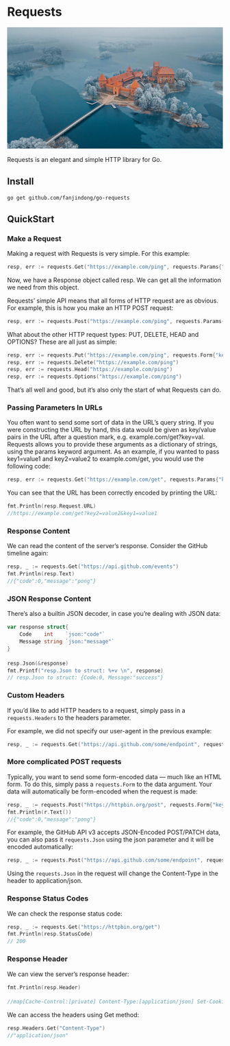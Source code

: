 # Requests

![](./images/TrakaiLithuania_ZH-CN0447602818_1920x1080.jpg)

Requests is an elegant and simple HTTP library for Go.

## Install

```shell script
go get github.com/fanjindong/go-requests
```

## QuickStart

### Make a Request

Making a request with Requests is very simple. For this example:

```go
resp, err := requests.Get("https://example.com/ping", requests.Params{"key": "value"})
```

Now, we have a Response object called resp. We can get all the information we need from this object.

Requests’ simple API means that all forms of HTTP request are as obvious. For example, this is how you make an HTTP POST
request:

```go
resp, err := requests.Post("https://example.com/ping", requests.Params{"k": "v"}, requests.Json{"key": "value"})
```

What about the other HTTP request types: PUT, DELETE, HEAD and OPTIONS? These are all just as simple:

```go
resp, err := requests.Put("https://example.com/ping", requests.Form{"key": "value"})
resp, err := requests.Delete("https://example.com/ping")
resp, err := requests.Head("https://example.com/ping")
resp, err := requests.Options("https://example.com/ping")
```

That’s all well and good, but it’s also only the start of what Requests can do.

### Passing Parameters In URLs

You often want to send some sort of data in the URL’s query string. If you were constructing the URL by hand, this data
would be given as key/value pairs in the URL after a question mark, e.g. example.com/get?key=val. Requests allows you to
provide these arguments as a dictionary of strings, using the params keyword argument. As an example, if you wanted to
pass key1=value1 and key2=value2 to example.com/get, you would use the following code:

```go
resp, err := requests.Get("https://example.com/get", requests.Params{"key1": "value1", "key2": "value2"})
```

You can see that the URL has been correctly encoded by printing the URL:

```go
fmt.Println(resp.Request.URL)
//https://example.com/get?key2=value2&key1=value1
```

### Response Content

We can read the content of the server’s response. Consider the GitHub timeline again:

```go
resp, _ := requests.Get("https://api.github.com/events")
fmt.Println(resp.Text)
//{"code":0,"message":"pong"}
```

### JSON Response Content

There’s also a builtin JSON decoder, in case you’re dealing with JSON data:

```go
var response struct{
    Code    int    `json:"code"`
    Message string `json:"message"`
}

resp.Json(&response)
fmt.Printf("resp.Json to struct: %+v \n", response)
// resp.Json to struct: {Code:0, Message:"success"} 
```

### Custom Headers

If you’d like to add HTTP headers to a request, simply pass in a `requests.Headers` to the headers parameter.

For example, we did not specify our user-agent in the previous example:

```go
resp, _ := requests.Get("https://api.github.com/some/endpoint", requests.Headers{"user-agent": "my-app/0.0.1"})
```

### More complicated POST requests

Typically, you want to send some form-encoded data — much like an HTML form. To do this, simply pass a `requests.Form`
to the data argument. Your data will automatically be form-encoded when the request is made:

```go
resp, _ := requests.Post("https://httpbin.org/post", requests.Form{"key1": "value1", "key2": "value2"})
fmt.Println(r.Text())
//{"code":0,"message":"pong"}
```

For example, the GitHub API v3 accepts JSON-Encoded POST/PATCH data, you can also pass it `requests.Json` using the json
parameter and it will be encoded automatically:

```go
resp, _ := requests.Post("https://api.github.com/some/endpoint", requests.Json{"key1": "value1", "key2": "value2"})
```

Using the `requests.Json` in the request will change the Content-Type in the header to application/json.

### Response Status Codes

We can check the response status code:

```go
resp, _ := requests.Get("https://httpbin.org/get")
fmt.Println(resp.StatusCode)
// 200
```

### Response Header

We can view the server’s response header:

```go
fmt.Println(resp.Header)

//map[Cache-Control:[private] Content-Type:[application/json] Set-Cookie:[QINGCLOUDELB=d9a2454c187d2875afb6701eb80e9c8761ebcf3b54797eae61b25b90f71273ea; path=/; HttpOnly]]

```

We can access the headers using Get method:

```go
resp.Headers.Get("Content-Type")
//"application/json"
```